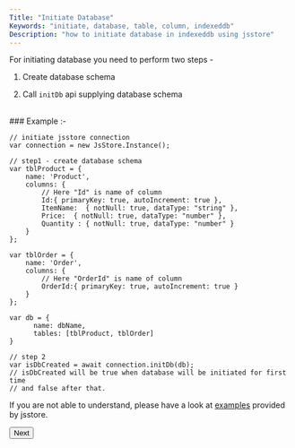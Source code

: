 ```yaml
---
Title: "Initiate Database"
Keywords: "initiate, database, table, column, indexeddb"
Description: "how to initiate database in indexeddb using jsstore"
---
```


For initiating database you need to perform two steps - 

1. Create database schema

2. Call `initDb` api supplying database schema 

<br>
### Example :-

```
// initiate jsstore connection
var connection = new JsStore.Instance();

// step1 - create database schema
var tblProduct = {
    name: 'Product',
    columns: {
        // Here "Id" is name of column 
        Id:{ primaryKey: true, autoIncrement: true },
        ItemName:  { notNull: true, dataType: "string" },
        Price:  { notNull: true, dataType: "number" },
        Quantity : { notNull: true, dataType: "number" }
    }
};

var tblOrder = {
    name: 'Order',
    columns: {
        // Here "OrderId" is name of column 
        OrderId:{ primaryKey: true, autoIncrement: true }
    }
};

var db = {
      name: dbName,
      tables: [tblProduct, tblOrder]
}

// step 2
var isDbCreated = await connection.initDb(db);
// isDbCreated will be true when database will be initiated for first time 
// and false after that.

```

If you are not able to understand, please have a look at [examples](https://github.com/ujjwalguptaofficial/JsStore/tree/master/examples) provided by jsstore.
<p class="margin-top-40px center-align">
    <button class="btn info btnNext">Next</button>
</p>